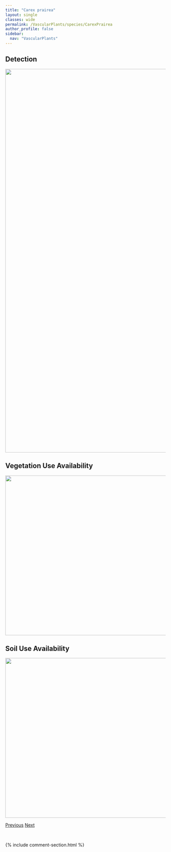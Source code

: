 ```yaml
---
title: "Carex prairea"
layout: single
classes: wide
permalink: /VascularPlants/species/CarexPrairea
author_profile: false
sidebar:
  nav: "VascularPlants"
---
```


<h2>Detection</h2>

<a href="https://drive.google.com/uc?export=view&id=1ThKdNGCkSzV92jf1YcjSL70wCr8e_GWe">
<img src="https://drive.google.com/uc?export=view&id=1ThKdNGCkSzV92jf1YcjSL70wCr8e_GWe" height = "1200" width = "800">
</a>


<h2>Vegetation Use Availability</h2>

<a href="https://drive.google.com/uc?export=view&id=1aQzc3DL-ZBOq0mREwNOoFWzVRHF3QJLy">
<img src="https://drive.google.com/uc?export=view&id=1aQzc3DL-ZBOq0mREwNOoFWzVRHF3QJLy" height = "500" width = "1000">
</a>


<h2>Soil Use Availability</h2>

<a href="https://drive.google.com/uc?export=view&id=1t0qPEQXG6sY-HjGiEcZZ4LY93X5evQqb">
<img src="https://drive.google.com/uc?export=view&id=1t0qPEQXG6sY-HjGiEcZZ4LY93X5evQqb" height = "500" width = "1000">
</a>


<a href="/DevelopmentWebsite/VascularPlants/species/CarexPraegracilis" class="pagination--pager" title="Carex praegracilis">Previous</a> <a href="/DevelopmentWebsite/VascularPlants/species/CarexPraticola" class="pagination--pager" title="Carex praticola">Next</a>

<p>&nbsp;</p>

{% include comment-section.html %}
